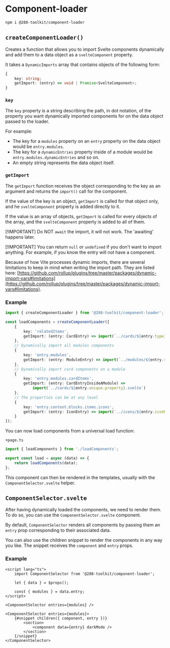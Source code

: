 # Component-loader

```sh
npm i @288-toolkit/component-loader
```

## `createComponentLoader()`

Creates a function that allows you to import Svelte components dynamically and add them to a data
object as a `svelteComponent` property.

It takes a `DynamicImports` array that contains objects of the following form:

```ts
{
	key: string;
	getImport: (entry) => void | Promise<SvelteComponent>;
}
```

### `key`

The `key` property is a string describing the path, in dot notation, of the property you want
dynamically imported components for on the data object passed to the loader.

For example:

-   The key for a `modules` property on an `entry` property on the data object would be
    `entry.modules`.
-   The key for a `dynamicEntries` property inside of a module would be
    `entry.modules.dynamicEntries` and so on.
-   An empty string represents the data object itself.

### `getImport`

The `getImport` function receives the object corresponding to the key as an argument and returns the
`import()` call for the component.

If the value of the key is an object, `getImport` is called for that object only, and he
`svelteComponent` property is added directly to it.

If the value is an array of objects, `getImport` is called for every objects of the array, and the
`svelteComponent` property is added to all of them.

[!IMPORTANT] Do NOT `await` the import, it will not work. The 'awaiting' happens later.

[!IMPORTANT] You can return `null` or `undefined` if you don't want to import anything. For example,
if you know the entry will not have a component.

Because of how Vite processes dynamic imports, there are several limitations to keep in mind when
writing the import path. They are listed here:
[https://github.com/rollup/plugins/tree/master/packages/dynamic-import-vars#limitations](https://github.com/rollup/plugins/tree/master/packages/dynamic-import-vars#limitations).

### Example

```ts
import { createComponentLoader } from '@288-toolkit/component-loader';

const loadComponents = createComponentLoader([
	{
		key: 'relatedItems',
		getImport: (entry: CardEntry) => import(`../cards/${entry.type}.svelte`)
	},
	// Dynamically import all modules components
	{
		key: 'entry.modules',
		getImport: (entry: ModuleEntry) => import(`../modules/${entry.section}.svelte`)
	},
	// Dynamically import card components on a module
	{
		key: 'entry.modules.cardItems',
		getImport: (entry: CardEntryInsideAModule) =>
			import(`../cards/${entry.unique.property}.svelte`)
	},
	// The properties can be at any level
	{
		key: 'entry.content.blocks.items.icons',
		getImport: (entry: IconEntry) => import(`../icons/${entry.iconName}.svelte`)
	}
]);
```

You can now load components from a universal load function:

`+page.ts`

```ts
import { loadComponents } from './loadComponents';

export const load = async (data) => {
	return loadComponents(data);
};
```

This component can then be rendered in the templates, usually with the `ComponentSelector.svelte`
helper.

## `ComponentSelector.svelte`

After having dynamically loaded the components, we need to render them. To do so, you can use the
`ComponentSelector.svelte` component.

By default, `ComponentSelector` renders all components by passing them an `entry` prop corresponding
to their associated data.

You can also use the children snippet to render the components in any way you like. The snippet
receives the `component` and `entry` props.

### Example

```svelte
<script lang="ts">
	import ComponentSelector from '@288-toolkit/component-loader';

	let { data } = $props();

	const { modules } = data.entry;
</script>

<ComponentSelector entries={modules} />

<ComponentSelector entries={modules}>
	{#snippet children({ component, entry })}
		<section>
			<component data={entry} darkMode />
		</section>
	{/snippet}
</ComponentSelector>
```
